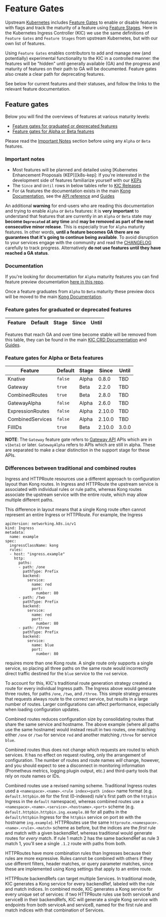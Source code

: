 # Feature Gates

Upstream [Kubernetes][k8s] includes [Feature Gates][gates] to enable or disable features with flags and track the maturity of a feature using [Feature Stages][stages]. Here in the Kubernetes Ingress Controller (KIC) we use the same definitions of `Feature Gates` and `Feature Stages` from upstream Kubernetes, but with our own list of features.

Using `Feature Gates` enables contributors to add and manage new (and potentially) experimental functionality to the KIC in a controlled manner: the features will be "hidden" until generally available (GA) and the progress and maturity of features on their path to GA will be documented. Feature gates also create a clear path for deprecating features.

See below for current features and their statuses, and follow the links to the relevant feature documentation.

[k8s]:https://kubernetes.io
[gates]:https://kubernetes.io/docs/reference/command-line-tools-reference/feature-gates/
[stages]:https://kubernetes.io/docs/reference/command-line-tools-reference/feature-gates/#feature-stages

## Feature gates

Below you will find the overviews of features at various maturity levels:

- [Feature gates for graduated or deprecated features](#feature-gates-for-graduated-or-deprecated-features)
- [Feature gates for Alpha or Beta features](#feature-gates-for-alpha-or-beta-features)

Please read the [Important Notes](#important-notes) section before using any `Alpha` or `Beta` features.

### Important notes

- Most features will be planned and detailed using [Kubernetes Enhancement Proposals (KEP)][k8s-kep]: If you're interested in the development side of features familiarize yourself with our [KEPs][kic-keps]
- The `Since` and `Until` rows in below tables refer to [KIC Releases][releases]
- For `GA` features the documentation exists in the main [Kong Documentation][kong-docs], see the [API reference][api-ref] and [Guides][kic-guides]

An additional **warning** for end-users who are reading this documentation and trying to enable `Alpha` or `Beta` features: it is **very important** to understand that features that are currently in an `Alpha` or `Beta` state may **become `Deprecated` at any time** and **may be removed as part of the next consecutive minor release**. This is especially true for `Alpha` maturity features. In other words, **until a feature becomes GA there are no guarantees that it's going to continue being available**. To avoid disruption to your services engage with the community and read the [CHANGELOG](/CHANGELOG.md) carefully to track progress. Alternatively **do not use features until they have reached a GA status**.

[k8s-keps]:https://github.com/kubernetes/enhancements
[kic-keps]:https://github.com/Kong/kubernetes-ingress-controller/tree/main/keps
[releases]:https://github.com/Kong/kubernetes-ingress-controller/releases
[kong-docs]:https://github.com/Kong/docs.konghq.com
[api-ref]:https://docs.konghq.com/kubernetes-ingress-controller/latest/references/custom-resources/
[kic-guides]:https://docs.konghq.com/kubernetes-ingress-controller/latest/guides/overview/

### Documentation

If you're looking for documentation for `Alpha` maturity features you can find feature preview documentation [here in this repo](/FEATURE_PREVIEW_DOCUMENTATION.md).

Once a feature graduates from `Alpha` to `Beta` maturity these preview docs will be moved to the main [Kong Documentation][kong-docs].

[kong-docs]:https://github.com/kong/docs.konghq.com

### Feature gates for graduated or deprecated features

| Feature                    | Default | Stage      | Since | Until |
|----------------------------|---------|------------|-------|-------|

Features that reach GA and over time become stable will be removed from this table, they can be found in the main [KIC CRD Documentation][specs] and [Guides][guides].

[specs]:https://docs.konghq.com/kubernetes-ingress-controller/latest/references/custom-resources/
[guides]:https://docs.konghq.com/kubernetes-ingress-controller/latest/guides/overview/

### Feature gates for Alpha or Beta features

| Feature          | Default | Stage | Since   | Until |
|------------------|---------|-------|---------|-------|
| Knative          | `false` | Alpha | 0.8.0   | TBD   |
| Gateway          | `true`  | Beta  | 2.2.0   | TBD   |
| CombinedRoutes   | `true`  | Beta  | 2.8.0   | TBD   |
| GatewayAlpha     | `false` | Alpha | 2.6.0   | TBD   |
| ExpressionRoutes | `false` | Alpha | 2.10.0  | TBD   |
| CombinedServices | `false` | Alpha | 2.10.0  | TBD   |
| FillIDs          | `true`  | Beta  | 2.10.0  | 3.0.0 |

**NOTE**: The `Gateway` feature gate refers to [Gateway
 API](https://github.com/kubernetes-sigs/gateway-api) APIs which are in
 `v1beta1` or later. `GatewayAlpha` refers to APIs which are still in alpha.
 These are separated to make a clear distinction in the support stage for these
 APIs.

### Differences between traditional and combined routes

Ingress and HTTPRoute resources use a different approach to configuration layout
than Kong routes. In Ingress and HTTPRoute the upstream service is associated
with individual rules or rule paths, whereas Kong routes associate the upstream
service with the entire route, which may allow multiple different paths.

This difference in layout means that a single Kong route often cannot represent
an entire Ingress or HTTPRoute. For example, the Ingress

```
apiVersion: networking.k8s.io/v1
kind: Ingress
metadata:
  name: example
spec:
  ingressClassName: kong
  rules:
  - host: "ingress.example"
    http:
      paths:
      - path: /one
        pathType: Prefix
        backend:
          service:
            name: red
            port:
              number: 80
      - path: /two
        pathType: Prefix
        backend:
          service:
            name: red
            port:
              number: 80
      - path: /three
        pathType: Prefix
        backend:
          service:
            name: blue
            port:
              number: 80
```

requires more than one Kong route. A single route only supports a single
service, so placing all three paths on the same route would incorrectly direct
traffic destined for the `blue` service to the `red` service.

To account for this, KIC's traditional route generation strategy created a route
for every individual Ingress path. The Ingress above would generate three
routes, for paths `/one`, `/two`, and `/three`. This simple strategy ensures
that requests always route to the correct service, but results in a large number
of routes. Larger configurations can affect performance, especially when loading
configuration updates.

Combined routes reduces configuration size by consolidating routes that share
the same service and hostname. The above example (where all paths use the same
hostname) would instead result in two routes, one matching either `/one` or
`/two` for service `red` and another matching `/three` for service `blue`.

Combined routes thus does not change which requests are routed to which
services. It has no effect on request routing, only the arrangement of
configuration. The number of routes and route names _will_ change, however, and
you should expect to see a disconnect in monitoring information (Prometheus
metrics, logging plugin output, etc.) and third-party tools that rely on route
names or IDs.

Combined routes use a revised naming scheme. Traditional Ingress routes used a
`<namespace>.<name>.<rule index><path index>` name format (e.g.
`default.httpbin.00` for the first (0-indexed) rule's first path on the
`httpbin` Ingress in the `default` namespace), whereas combined routes use a
`<namespace>.<name>.<service>.<hostname>.<port>` scheme (e.g.
`default.httpbin.httpbin.ing.example.80` for all paths in the `default/httpbin`
Ingress for the `httpbin` service on port `80` with the hostname `ing.example`).
HTTPRoutes use the same `httproute.<namespace>.<name>.<rule>.<match>` scheme as
before, but the indices are the _first_ rule and match with a given backendRef,
whereas traditional would generate routes for _every_ match. If rule 1 match 2
has the same backendRef as rule 3 match 1, you'll see a single `.1.2` route with
paths from both.

HTTPRoutes have more combination rules than Ingresses because their rules are
more expressive. Rules cannot be combined with others if they use different
filters, header matches, or query parameter matches, since these are implemented
using Kong settings that apply to an entire route.

HTTPRoute backendRefs can target multiple Services. In traditional mode, KIC
generates a Kong service for every backendRef, labeled with the rule and match
indices. In combined mode, KIC generates a Kong service for every unique set of
services: if two HTTPRoute rules use both serviceA and serviceB in their
backendRefs, KIC will generate a single Kong service with endpoints from both
serviceA and serviceB, named for the first rule and match indices with that
combination of Services.
